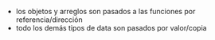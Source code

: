 - los objetos y arreglos son pasados a las funciones por referencia/dirección
- todo los demás tipos de data son pasados por valor/copia